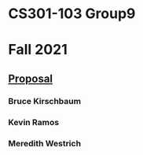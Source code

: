 # CS301-103 Group9
# Fall 2021

## [Proposal](PROPOSAL.md)

### Bruce Kirschbaum
### Kevin Ramos
### Meredith Westrich